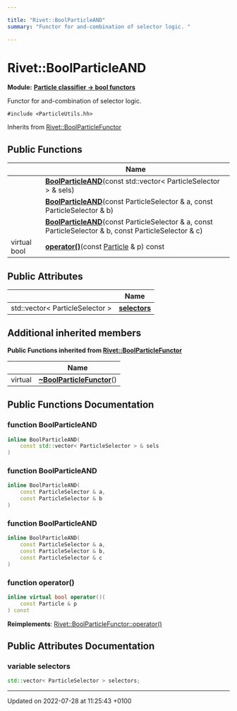 ```yaml
---

title: "Rivet::BoolParticleAND"
summary: "Functor for and-combination of selector logic. "

---
```


# Rivet::BoolParticleAND

**Module:** **[Particle classifier -> bool functors](http://example.org/modules/group__particleutils__p2bool/)**



Functor for and-combination of selector logic. 


`#include <ParticleUtils.hh>`

Inherits from [Rivet::BoolParticleFunctor](http://example.org/classes/structrivet_1_1boolparticlefunctor/)

## Public Functions

|                | Name           |
| -------------- | -------------- |
| | **[BoolParticleAND](http://example.org/classes/structrivet_1_1boolparticleand/#function-boolparticleand)**(const std::vector< ParticleSelector > & sels) |
| | **[BoolParticleAND](http://example.org/classes/structrivet_1_1boolparticleand/#function-boolparticleand)**(const ParticleSelector & a, const ParticleSelector & b) |
| | **[BoolParticleAND](http://example.org/classes/structrivet_1_1boolparticleand/#function-boolparticleand)**(const ParticleSelector & a, const ParticleSelector & b, const ParticleSelector & c) |
| virtual bool | **[operator()](http://example.org/classes/structrivet_1_1boolparticleand/#function-operator())**(const <a href="http://example.org/classes/classrivet_1_1particle/">Particle</a> & p) const |

## Public Attributes

|                | Name           |
| -------------- | -------------- |
| std::vector< ParticleSelector > | **[selectors](http://example.org/classes/structrivet_1_1boolparticleand/#variable-selectors)**  |

## Additional inherited members

**Public Functions inherited from [Rivet::BoolParticleFunctor](http://example.org/classes/structrivet_1_1boolparticlefunctor/)**

|                | Name           |
| -------------- | -------------- |
| virtual | **[~BoolParticleFunctor](http://example.org/classes/structrivet_1_1boolparticlefunctor/#function-~boolparticlefunctor)**() |


## Public Functions Documentation

### function BoolParticleAND

```cpp
inline BoolParticleAND(
    const std::vector< ParticleSelector > & sels
)
```


### function BoolParticleAND

```cpp
inline BoolParticleAND(
    const ParticleSelector & a,
    const ParticleSelector & b
)
```


### function BoolParticleAND

```cpp
inline BoolParticleAND(
    const ParticleSelector & a,
    const ParticleSelector & b,
    const ParticleSelector & c
)
```


### function operator()

```cpp
inline virtual bool operator()(
    const Particle & p
) const
```


**Reimplements**: [Rivet::BoolParticleFunctor::operator()](http://example.org/classes/structrivet_1_1boolparticlefunctor/#function-operator())


## Public Attributes Documentation

### variable selectors

```cpp
std::vector< ParticleSelector > selectors;
```


-------------------------------

Updated on 2022-07-28 at 11:25:43 +0100